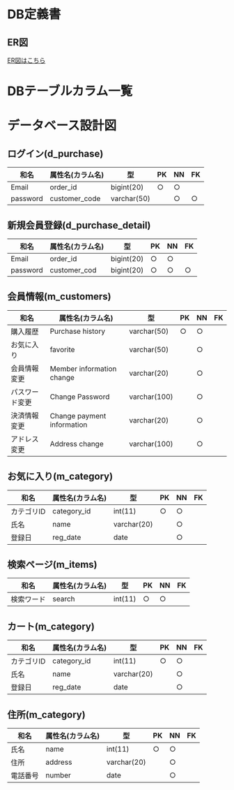 # DB定義書
## ER図
[ER図はこちら](https://github.com/Aso2001026/2021sys-design/blob/main/md/sample/DB/ER%E5%9B%B3.md)

# DBテーブルカラム一覧

# データベース設計図

## ログイン(d_purchase)

|和名|属性名(カラム名)|型|PK|NN|FK|
|---|-----|--|--|--|--|
|Email|order_id|bigint(20)|○|○||
|password|customer_code|varchar(50)||○|○|

## 新規会員登録(d_purchase_detail)

|和名|属性名(カラム名)|型|PK|NN|FK|
|---|-----|--|--|--|--|
|Email|order_id|bigint(20)|○|○||
|password|customer_cod|bigint(20) |○|○|○|


## 会員情報(m_customers)

|和名|属性名(カラム名)|型|PK|NN|FK|
|---|-----|--|--|--|--|
|購入履歴|Purchase history|varchar(50)|○|○||
|お気に入り|favorite|varchar(50)||○||
|会員情報変更|Member information change|varchar(20)||○||
|パスワード変更|Change Password|varchar(100)||○||
|決済情報変更|Change payment information|varchar(20)||○||
|アドレス変更|Address change|varchar(100)||○||

## お気に入り(m_category)

|和名|属性名(カラム名)|型|PK|NN|FK|
|---|-----|--|--|--|--|
|カテゴリID|category_id|int(11)|○|○||
|氏名|name|varchar(20)||○||
|登録日|reg_date|date||○||

## 検索ページ(m_items)

|和名|属性名(カラム名)|型|PK|NN|FK|
|---|-----|--|--|--|--|
|検索ワード|search|int(11)|○|○||


## カート(m_category)

|和名|属性名(カラム名)|型|PK|NN|FK|
|---|-----|--|--|--|--|
|カテゴリID|category_id|int(11)|○|○||
|氏名|name|varchar(20)||○||
|登録日|reg_date|date||○||

## 住所(m_category)

|和名|属性名(カラム名)|型|PK|NN|FK|
|---|-----|--|--|--|--|
|氏名|name|int(11)|○|○||
|住所|address|varchar(20)||○||
|電話番号|number|date||○||






